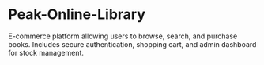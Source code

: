 # Peak-Online-Library
E-commerce platform allowing users to browse, search, and purchase books. Includes secure authentication, shopping cart, and admin dashboard for stock management.
